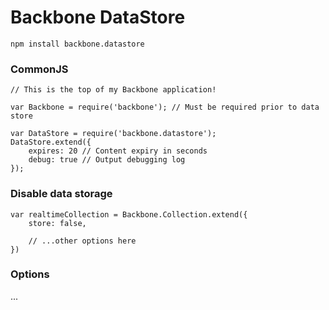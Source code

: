 # Backbone DataStore

```npm install backbone.datastore```

### CommonJS

```
// This is the top of my Backbone application!

var Backbone = require('backbone'); // Must be required prior to data store

var DataStore = require('backbone.datastore');
DataStore.extend({
	expires: 20 // Content expiry in seconds
	debug: true // Output debugging log
});
```

### Disable data storage

```
var realtimeCollection = Backbone.Collection.extend({
	store: false,

	// ...other options here
})
```

### Options

...